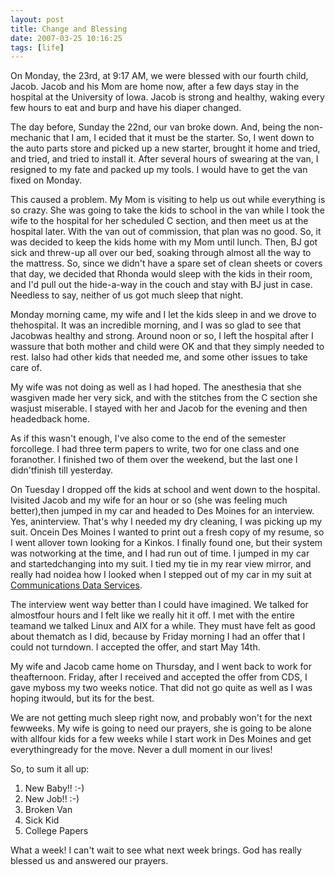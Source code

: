 ```yaml
---
layout: post
title: Change and Blessing
date: 2007-03-25 10:16:25
tags: [life]
---
```


On Monday, the 23rd, at 9:17 AM, we were blessed with our fourth child, Jacob. Jacob and his Mom are home now, after a few days stay in the hospital at the University of Iowa. Jacob is strong and healthy, waking every few hours to eat and burp and have his diaper changed.

The day before, Sunday the 22nd, our van broke down. And, being the non-
mechanic that I am, I ecided that it must be the starter. So, I went down to the auto parts store and picked up a new starter, brought it home and tried, and tried, and tried to install it. After several hours of swearing at the van, I resigned to my fate and packed up my tools. I would have to get the van fixed on Monday.

This caused a problem. My Mom is visiting to help us out while everything is so crazy. She was going to take the kids to school in the van while I took the wife to the hospital for her scheduled C section, and then meet us at the hospital later. With the van out of commission, that plan was no good. So, it was decided to keep the kids home with my Mom until lunch. Then, BJ got sick and threw-up all over our bed, soaking through almost all the way to the mattress. So, since we didn't have a spare set of clean sheets or covers that day, we decided that Rhonda would sleep with the kids in their room, and I'd pull out the hide-a-way in the couch and stay with BJ just in case. Needless to say, neither of us got much sleep that night.

Monday morning came, my wife and I let the kids sleep in and we drove to thehospital. It was an incredible morning, and I was so glad to see that Jacobwas healthy and strong. Around noon or so, I left the hospital after I wassure that both mother and child were OK and that they simply needed to rest. Ialso had other kids that needed me, and some other issues to take care of.


My wife was not doing as well as I had hoped. The anesthesia that she wasgiven made her very sick, and with the stitches from the C section she wasjust miserable. I stayed with her and Jacob for the evening and then headedback home.

As if this wasn't enough, I've also come to the end of the semester forcollege. I had three term papers to write, two for one class and one foranother. I finished two of them over the weekend, but the last one I didn'tfinish till yesterday.

On Tuesday I dropped off the kids at school and went down to the hospital. Ivisited Jacob and my wife for an hour or so (she was feeling much better),then jumped in my car and headed to Des Moines for an interview. Yes, aninterview. That's why I needed my dry cleaning, I was picking up my suit. Oncein Des Moines I wanted to print out a fresh copy of my resume, so I went allover town looking for a Kinkos. I finally found one, but their system was notworking at the time, and I had run out of time. I jumped in my car and startedchanging into my suit. I tied my tie in my rear view mirror, and really had noidea how I looked when I stepped out of my car in my suit at [Communications Data Services](http://cds-global.com).

The interview went way better than I could have imagined. We talked for almostfour hours and I felt like we really hit it off. I met with the entire teamand we talked Linux and AIX for a while. They must have felt as good about thematch as I did, because by Friday morning I had an offer that I could not turndown. I accepted the offer, and start May 14th.

My wife and Jacob came home on Thursday, and I went back to work for theafternoon. Friday, after I received and accepted the offer from CDS, I gave myboss my two weeks notice. That did not go quite as well as I was hoping itwould, but its for the best.

We are not getting much sleep right now, and probably won't for the next fewweeks. My wife is going to need our prayers, she is going to be alone with allfour kids for a few weeks while I start work in Des Moines and get everythingready for the move. Never a dull moment in our lives!

So, to sum it all up:

1. New Baby!! :-)
2. New Job!! :-)
3. Broken Van
4. Sick Kid
5. College Papers

What a week! I can't wait to see what next week brings. God has really blessed us and answered our prayers.

